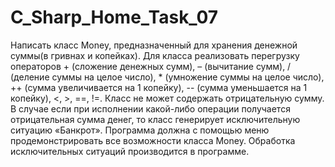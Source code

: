 # C_Sharp_Home_Task_07
Написать класс Money, предназначенный для хранения денежной суммы(в гривнах и копейках). Для класса реализовать перегрузку операторов + (сложение денежных сумм), – (вычитание сумм), / (деление суммы на целое число), * (умножение суммы на целое число), ++ (сумма увеличивается на 1 копейку), -- (сумма уменьшается на 1 копейку), &lt;, >, ==, !=. Класс не может содержать отрицательную сумму. В случае если при исполнении какой-либо операции получается отрицательная сумма денег, то класс генерирует исключительную ситуацию «Банкрот». Программа должна с помощью меню продемонстрировать все возможности класса Money. Обработка исключительных ситуаций производится в программе.

